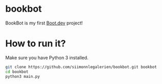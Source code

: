 # bookbot
BookBot is my first [Boot.dev](https://www.boot.dev?bannerlord=siimonnlegalerien) project!

# How to run it?

Make sure you have Python 3 installed.

``` bash
git clone https://github.com/siimonnlegalerien/bookbot.git bookbot
cd bookbot
python3 main.py
```
